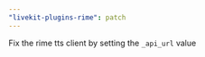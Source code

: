 ```yaml
---
"livekit-plugins-rime": patch
---
```


Fix the rime tts client by setting the `_api_url` value
